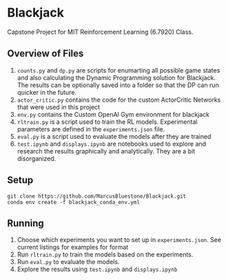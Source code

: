 # Blackjack
Capstone Project for MIT Reinforcement Learning (6.7920) Class. 

## Overview of Files
1. `counts.py` and `dp.py` are scripts for enumarting all possible game states and also calculating the Dynamic Programming solution for Blackjack. The results can be optionally saved into a folder so that the DP can run quicker in the future.
2. `actor_critic.py` contains the code for the custom ActorCritic Networks that were used in this project
3. `env.py` contains the Custom OpenAI Gym environment for blackjack
4. `rltrain.py` is a script used to train the RL models. Experimental parameters are defined in the `experiments.json` file. 
5. `eval.py` is a script used to evaluate the models after they are trained
6. `test.ipynb` and `displays.ipynb` are notebooks used to explore and research the results graphically and analytically. They are a bit disorganized. 

## Setup
```
git clone https://github.com/MarcusBluestone/Blackjack.git
conda env create -f blackjack_conda_env.yml
```

## Running 
1. Choose which experiments you want to set up in `experiments.json`. See current listings for examples for format
2. Run `rltrain.py` to train the models based on the experiments.
3. Run `eval.py` to evaluate the models.
4. Explore the results using `test.ipynb` and `displays.ipynb`
 

